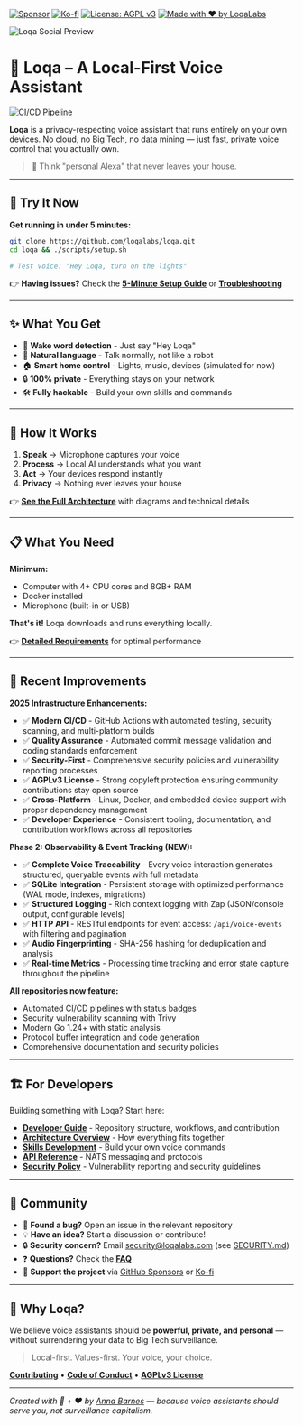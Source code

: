 [![Sponsor](https://img.shields.io/badge/Sponsor-Loqa-ff69b4?logo=githubsponsors&style=for-the-badge)](https://github.com/sponsors/annabarnes1138)
[![Ko-fi](https://img.shields.io/badge/Buy%20me%20a%20coffee-Ko--fi-FF5E5B?logo=ko-fi&logoColor=white&style=for-the-badge)](https://ko-fi.com/annabarnes)
[![License: AGPL v3](https://img.shields.io/badge/License-AGPL--3.0-blue?style=for-the-badge)](LICENSE)
[![Made with ❤️ by LoqaLabs](https://img.shields.io/badge/Made%20with%20%E2%9D%A4%EF%B8%8F-by%20LoqaLabs-ffb6c1?style=for-the-badge)](https://loqalabs.com)

![Loqa Social Preview](https://github.com/user-attachments/assets/99016e57-ace5-4140-a4f3-c49262f83253)

# 🦜 Loqa – A Local-First Voice Assistant

[![CI/CD Pipeline](https://github.com/loqalabs/loqa/actions/workflows/ci.yml/badge.svg)](https://github.com/loqalabs/loqa/actions/workflows/ci.yml)

**Loqa** is a privacy-respecting voice assistant that runs entirely on your own devices. No cloud, no Big Tech, no data mining — just fast, private voice control that you actually own.

> 🎯 Think "personal Alexa" that never leaves your house.

---

## 🚀 Try It Now

**Get running in under 5 minutes:**

```bash
git clone https://github.com/loqalabs/loqa.git
cd loqa && ./scripts/setup.sh

# Test voice: "Hey Loqa, turn on the lights"
```

👉 **Having issues?** Check the **[5-Minute Setup Guide](./docs/getting-started-5min.md)** or **[Troubleshooting](./docs/troubleshooting.md)**

---

## ✨ What You Get

- 🎤 **Wake word detection** - Just say "Hey Loqa"
- 🧠 **Natural language** - Talk normally, not like a robot
- 🏠 **Smart home control** - Lights, music, devices (simulated for now)
- 🔒 **100% private** - Everything stays on your network
- 🛠️ **Fully hackable** - Build your own skills and commands

---

## 🧱 How It Works

1. **Speak** → Microphone captures your voice
2. **Process** → Local AI understands what you want  
3. **Act** → Your devices respond instantly
4. **Privacy** → Nothing ever leaves your house

👉 **[See the Full Architecture](./docs/architecture.md)** with diagrams and technical details

---

## 📋 What You Need

**Minimum:**
- Computer with 4+ CPU cores and 8GB+ RAM
- Docker installed
- Microphone (built-in or USB)

**That's it!** Loqa downloads and runs everything locally.

👉 **[Detailed Requirements](./docs/quickstart.md#system-requirements)** for optimal performance

---

## 🔧 Recent Improvements

**2025 Infrastructure Enhancements:**
- ✅ **Modern CI/CD** - GitHub Actions with automated testing, security scanning, and multi-platform builds
- ✅ **Quality Assurance** - Automated commit message validation and coding standards enforcement  
- ✅ **Security-First** - Comprehensive security policies and vulnerability reporting processes
- ✅ **AGPLv3 License** - Strong copyleft protection ensuring community contributions stay open source
- ✅ **Cross-Platform** - Linux, Docker, and embedded device support with proper dependency management
- ✅ **Developer Experience** - Consistent tooling, documentation, and contribution workflows across all repositories

**Phase 2: Observability & Event Tracking (NEW):**
- ✅ **Complete Voice Traceability** - Every voice interaction generates structured, queryable events with full metadata
- ✅ **SQLite Integration** - Persistent storage with optimized performance (WAL mode, indexes, migrations)
- ✅ **Structured Logging** - Rich context logging with Zap (JSON/console output, configurable levels)
- ✅ **HTTP API** - RESTful endpoints for event access: `/api/voice-events` with filtering and pagination
- ✅ **Audio Fingerprinting** - SHA-256 hashing for deduplication and analysis
- ✅ **Real-time Metrics** - Processing time tracking and error state capture throughout the pipeline

**All repositories now feature:**
- Automated CI/CD pipelines with status badges
- Security vulnerability scanning with Trivy
- Modern Go 1.24+ with static analysis  
- Protocol buffer integration and code generation
- Comprehensive documentation and security policies

---

## 🏗️ For Developers

Building something with Loqa? Start here:

- **[Developer Guide](./docs/DEVELOPER.md)** - Repository structure, workflows, and contribution
- **[Architecture Overview](./docs/architecture.md)** - How everything fits together  
- **[Skills Development](./docs/skills.md)** - Build your own voice commands
- **[API Reference](./docs/messaging.md)** - NATS messaging and protocols
- **[Security Policy](./SECURITY.md)** - Vulnerability reporting and security guidelines

---

## 🤝 Community

- 🐛 **Found a bug?** Open an issue in the relevant repository
- 💡 **Have an idea?** Start a discussion or contribute!
- 🔒 **Security concern?** Email security@loqalabs.com (see [SECURITY.md](./SECURITY.md))
- ❓ **Questions?** Check the **[FAQ](./docs/faq.md)**
- 💖 **Support the project** via [GitHub Sponsors](https://github.com/sponsors/annabarnes1138) or [Ko-fi](https://ko-fi.com/annabarnes)

---

## 🌟 Why Loqa?

We believe voice assistants should be **powerful, private, and personal** — without surrendering your data to Big Tech surveillance.

> Local-first. Values-first. Your voice, your choice.

**[Contributing](./CONTRIBUTING.md)** • **[Code of Conduct](./CODE_OF_CONDUCT.md)** • **[AGPLv3 License](./LICENSE)**

---

*Created with 🧠 + ❤️ by [Anna Barnes](https://www.linkedin.com/in/annabethbarnes) — because voice assistants should serve you, not surveillance capitalism.*